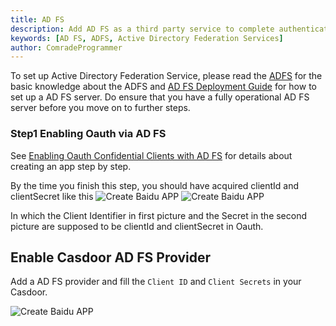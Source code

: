 ```yaml
---
title: AD FS
description: Add AD FS as a third party service to complete authentication
keywords: [AD FS, ADFS, Active Directory Federation Services]
author: ComradeProgrammer
---
```


To set up Active Directory Federation Service, please read the [ADFS](https://docs.microsoft.com/en-us/windows-server/identity/active-directory-federation-services) for the basic knowledge about the ADFS and 
[AD FS Deployment Guide](https://docs.microsoft.com/en-us/windows-server/identity/ad-fs/deployment/ad-fs-deployment-guide) for how to set up a AD FS server. Do ensure that you have a fully operational AD FS server before you move on to further steps.

### Step1 Enabling Oauth via AD FS

See [Enabling Oauth Confidential Clients with AD FS](https://docs.microsoft.com/en-us/windows-server/identity/ad-fs/development/enabling-oauth-confidential-clients-with-ad-fs) for details about creating an app step by step.

By the time you finish this step, you should have acquired clientId and clientSecret like this
![Create Baidu APP](/img/providers/OAuth/adfsconfidential1.png)
![Create Baidu APP](/img/providers/OAuth/adfsconfidential2.png)

In which the Client Identifier in first picture and the Secret in the second picture are supposed to be clientId and clientSecret in Oauth.

## Enable Casdoor AD FS Provider

Add a AD FS provider and fill the ```Client ID``` and ```Client Secrets``` in your Casdoor.

![Create Baidu APP](/img/providers/OAuth/adfscasdoor.png)
